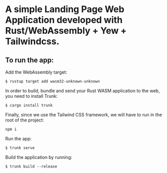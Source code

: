 # A simple Landing Page Web Application developed with Rust/WebAssembly + Yew + Tailwindcss.

## To run the app:

Add the WebAssembly target:

```
$ rustup target add wasm32-unknown-unknown
```

In order to build, bundle and send your Rust WASM application to the web, you need to install Trunk:

```
$ cargo install trunk
```

Finally, since we use the Tailwind CSS framework, we will have to run in the root of the project:

```
npm i
```

Run the app:

```
$ trunk serve
```

Build the application by running:

```
$ trunk build --release
```
